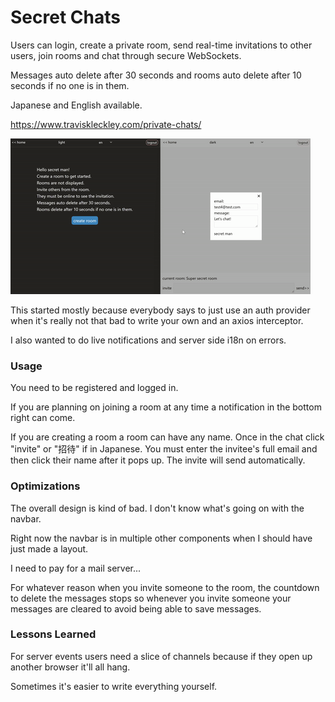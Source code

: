 # Secret Chats

Users can login, create a private room, send real-time invitations to other users, join rooms and chat through secure WebSockets.

Messages auto delete after 30 seconds and rooms auto delete after 10 seconds if no one is in them.

Japanese and English available.

https://www.traviskleckley.com/private-chats/

![](https://github.com/TravyTheDev/personal-site/raw/main/public/images/private-chats.gif?raw=true)

This started mostly because everybody says to just use an auth provider when it's really not that bad to write your own and an axios interceptor. 

I also wanted to do live notifications and server side i18n on errors.

### Usage

You need to be registered and logged in.

If you are planning on joining a room at any time a notification in the bottom right can come.

If you are creating a room a room can have any name. Once in the chat click "invite" or "招待" if in Japanese. You must enter the invitee's full email and then click their name after it pops up. The invite will send automatically.

### Optimizations

The overall design is kind of bad. I don't know what's going on with the navbar. 

Right now the navbar is in multiple other components when I should have just made a layout.

I need to pay for a mail server...

For whatever reason when you invite someone to the room, the countdown to delete the messages stops so whenever you invite someone your messages are cleared to avoid being able to save messages.

### Lessons Learned

For server events users need a slice of channels because if they open up another browser it'll all hang.

Sometimes it's easier to write everything yourself.